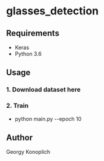 # glasses_detection

## Requirements
* Keras
* Python 3.6

## Usage
### 1. Download dataset here

### 2. Train
* python main.py --epoch 10

## Author
Georgy Konoplich
